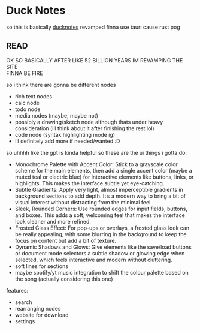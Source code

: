 # Duck Notes
so this is basically [ducknotes](https://github.com/duck123acb/notes) revamped
finna use tauri cause rust pog

## READ
OK SO BASICALLY AFTER LIKE 52 BILLION YEARS IM REVAMPING THE SITE  
FINNA BE FIRE

so i think there are gonna be different nodes 
- rich text nodes
- calc node
- todo node
- media nodes (maybe, maybe not)
- possibly a drawing/sketch node although thats under heavy consideration (ill think about it after finishing the rest lol)
- code node (syntax highlighting mode ig)
- ill definitely add more if needed/wanted :D

so uhhhh like the gpt is kinda helpful so these are the ui things i gotta do:
- Monochrome Palette with Accent Color: Stick to a grayscale color scheme for the main elements, then add a single accent color (maybe a muted teal or electric blue) for interactive elements like buttons, links, or highlights. This makes the interface subtle yet eye-catching.
- Subtle Gradients: Apply very light, almost imperceptible gradients in background sections to add depth. It’s a modern way to bring a bit of visual interest without distracting from the minimal feel.
- Sleek, Rounded Corners: Use rounded edges for input fields, buttons, and boxes. This adds a soft, welcoming feel that makes the interface look cleaner and more refined.
- Frosted Glass Effect: For pop-ups or overlays, a frosted glass look can be really appealing, with some blurring in the background to keep the focus on content but add a bit of texture.
- Dynamic Shadows and Glows: Give elements like the save/load buttons or document mode selectors a subtle shadow or glowing edge when selected, which feels interactive and modern without cluttering.
- soft lines for sections
- maybe spotify/yt music integration to shift the colour palette based on the song (actually considering this one)

features:
- search
- rearranging nodes
- website for download
- settings